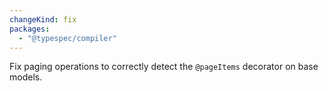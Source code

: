 ```yaml
---
changeKind: fix
packages:
  - "@typespec/compiler"
---
```


Fix paging operations to correctly detect the `@pageItems` decorator on base models.
